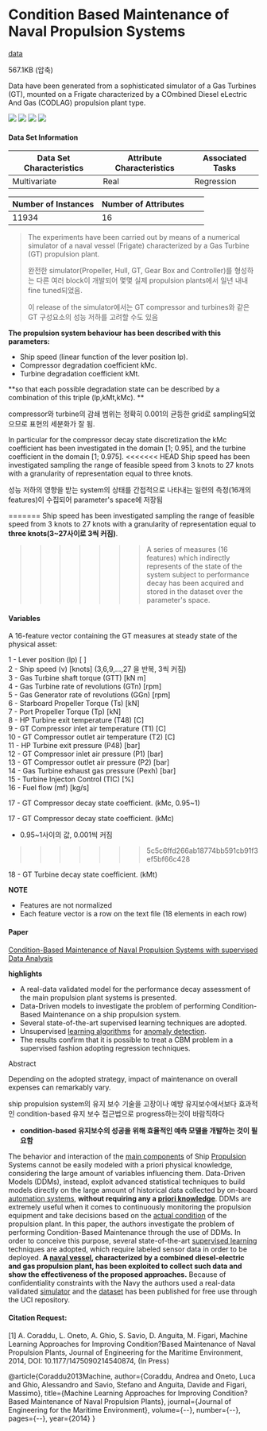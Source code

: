 # Condition Based Maintenance of Naval Propulsion Systems

[data](https://archive.ics.uci.edu/ml/datasets/Condition+Based+Maintenance+of+Naval+Propulsion+Plants#)

567.1KB (압축)

Data have been generated from a sophisticated simulator of a Gas Turbines (GT), mounted on a Frigate characterized by a COmbined Diesel eLectric And Gas (CODLAG) propulsion plant type.

 ![](https://img.shields.io/badge/sector-mechanical-purple.svg)  ![](https://img.shields.io/badge/labeled-yes-blue.svg)  ![](https://img.shields.io/badge/time--series-no-red.svg)  ![](<https://img.shields.io/badge/simulation-yes-blue.svg>)

#### Data Set Information

| Data Set Characteristics | Attribute Characteristics | Associated Tasks |
| ------------------------ | ------------------------- | ---------------- |
| Multivariate             | Real                      | Regression       |

| Number of Instances | Number of Attributes |      |      |
| ------------------- | -------------------- | ---- | ---- |
| 11934               | 16                   |      |      |

> The experiments have been carried out by means of a numerical simulator of a naval vessel (Frigate) characterized by a Gas Turbine (GT) propulsion plant.
>
> 완전한 simulator(Propeller, Hull, GT, Gear Box and Controller)를 형성하는 다른 여러 block이 개발되어 몇몇 실제 propulsion plants에서 일년 내내 fine tuned되었음.
>
> 이 release of the simulator에서는 GT compressor and turbines와 같은 GT 구성요소의 성능 저하를 고려할 수도 있음
>
**The propulsion system behaviour has been described with this parameters:**

- Ship speed (linear function of the lever position lp). 
- Compressor degradation coefficient kMc. 
- Turbine degradation coefficient kMt. 

**so that each possible degradation state can be described by a combination of this triple (lp,kMt,kMc). **

compressor와 turbine의 감쇄 범위는 정확히 0.001의 균등한 grid로 sampling되었으므로 표현의 세분화가 잘 됨. 

In particular for the compressor decay state discretization the kMc coefficient has been investigated in the domain [1; 0.95], and the turbine coefficient in the domain [1; 0.975]. 
<<<<<<< HEAD
Ship speed has been investigated sampling the range of feasible speed from 3 knots to 27 knots with a granularity of representation equal to three knots. 

성능 저하의 영향을 받는 system의 상태를 간접적으로 나타내는 일련의 측정(16개의 features)이 수집되어 parameter's space에 저장됨

=======
Ship speed has been investigated sampling the range of feasible speed from 3 knots to 27 knots with a granularity of representation equal to **three knots(3~27사이로 3씩 커짐)**. 

>>>>>>> A series of measures (16 features) which indirectly represents of the state of the system subject to performance decay has been acquired and stored in the dataset over the parameter's space. 

#### Variables

A 16-feature vector containing the GT measures at steady state of the physical asset:   

1 - Lever position (lp) [ ]  
2 - Ship speed (v) [knots] (3,6,9,...,27 을 반복, 3씩 커짐)  
3 - Gas Turbine shaft torque (GTT) [kN m]  
4 - Gas Turbine rate of revolutions (GTn) [rpm]  
5 - Gas Generator rate of revolutions (GGn) [rpm]  
6 - Starboard Propeller Torque (Ts) [kN]  
7 - Port Propeller Torque (Tp) [kN]  
8 - HP Turbine exit temperature (T48) [C]  
9 - GT Compressor inlet air temperature (T1) [C]  
10 - GT Compressor outlet air temperature (T2) [C]  
11 - HP Turbine exit pressure (P48) [bar]  
12 - GT Compressor inlet air pressure (P1) [bar]  
13 - GT Compressor outlet air pressure (P2) [bar]  
14 - Gas Turbine exhaust gas pressure (Pexh) [bar]  
15 - Turbine Injecton Control (TIC) [%]  
16 - Fuel flow (mf) [kg/s]  

17 - GT Compressor decay state coefficient. (kMc, 0.95~1) 

17 - GT Compressor decay state coefficient. (kMc) 

- 0.95~1사이의 값, 0.001씩 커짐
>>>>>>> 5c5c6ffd266ab18774bb591cb91f3ef5bf66c428

18 - GT Turbine decay state coefficient. (kMt)

**NOTE**

- Features are not normalized
- Each feature vector is a row on the text file (18 elements in each row)

#### Paper

[Condition-Based Maintenance of Naval Propulsion Systems with supervised Data Analysis](https://github.com/makinarocks/awesome-industrial-machine-datasets/blob/master/data-explanation/Naval%20Propulsion%20Plants/Cipollini_etal_OE_2018_Condition_based_maintenance_of_naval_propulsion_systems_with_supervised_data_analysis.pdf) 

**highlights**

- A real-data validated model for the performance decay assessment of the main propulsion plant systems is presented.
- Data-Driven models to investigate the problem of performing Condition-Based Maintenance on a ship propulsion system.
- Several state-of-the-art supervised learning techniques are adopted.
- Unsupervised [learning algorithms](https://www.sciencedirect.com/topics/engineering/learning-algorithm) for [anomaly detection](https://www.sciencedirect.com/topics/engineering/anomaly-detection).
- The results confirm that it is possible to treat a CBM problem in a supervised fashion adopting regression techniques.

Abstract

Depending on the adopted strategy, impact of maintenance on overall expenses can remarkably vary.

ship propulsion system의 유지 보수 기술을 고장이나 예방 유지보수에서보다 효과적인 condition-based 유지 보수 접근법으로 progress하는것이 바람직하다

- **condition-based 유지보수의 성공을 위해 효율적인 예측 모델을 개발하는 것이 필요함**

The behavior and interaction of the [main components](https://www.sciencedirect.com/topics/engineering/main-component) of Ship [Propulsion](https://www.sciencedirect.com/topics/earth-and-planetary-sciences/propulsion) Systems cannot be easily modeled with a priori physical knowledge, considering the large amount of variables influencing them. Data-Driven Models (DDMs), instead, exploit advanced statistical techniques to build models directly on the large amount of historical data collected by on-board [automation systems](https://www.sciencedirect.com/topics/engineering/automation-system), **without requiring any a [priori knowledge](https://www.sciencedirect.com/topics/engineering/priori-knowledge)**. DDMs are extremely useful when it comes to continuously monitoring the propulsion equipment and take decisions based on the [actual condition](https://www.sciencedirect.com/topics/engineering/actual-condition) of the propulsion plant. In this paper, the authors investigate the problem of performing Condition-Based Maintenance through the use of DDMs. In order to conceive this purpose, several state-of-the-art [supervised learning](https://www.sciencedirect.com/topics/earth-and-planetary-sciences/supervised-learning) techniques are adopted, which require labeled sensor data in order to be deployed. **A [naval vessel](https://www.sciencedirect.com/topics/engineering/naval-vessels), characterized by a combined diesel-electric and gas propulsion plant, has been exploited to collect such data and show the effectiveness of the proposed approaches.** Because of confidentiality constraints with the Navy the authors used a real-data validated [simulator](https://www.sciencedirect.com/topics/engineering/simulators) and the [dataset](https://www.sciencedirect.com/topics/engineering/dataset) has been published for free use through the UCI repository.

#### Citation Request:

[1] A. Coraddu, L. Oneto, A. Ghio, S. Savio, D. Anguita, M. Figari, Machine Learning Approaches for Improving Condition?Based Maintenance of Naval Propulsion Plants, Journal of Engineering for the Maritime Environment, 2014, DOI: 10.1177/1475090214540874, (In Press) 

@article{Coraddu2013Machine, 
author={Coraddu, Andrea and Oneto, Luca and Ghio, Alessandro and 
Savio, Stefano and Anguita, Davide and Figari, Massimo}, 
title={Machine Learning Approaches for Improving Condition?Based Maintenance of Naval Propulsion Plants}, 
journal={Journal of Engineering for the Maritime Environment}, 
volume={--}, 
number={--}, 
pages={--}, 
year={2014} 
}